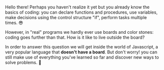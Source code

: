 Hello there! Perhaps you haven't realize it yet but you already know the basics of coding: you can declare functions and procedures, use variables, make decisions using the control structure "if", perform tasks multiple times.
:sunglasses:

However, in "real" programs we hardly ever use boards and color stones: coding goes further than that. How is it like to live outside the board?

In order to answer this question we will get inside the world of Javascript, a very popular language that **doesn't have a board**. But don't worry! you can still make use of everything you've learned so far and discover new ways to solve problems. :metal:

